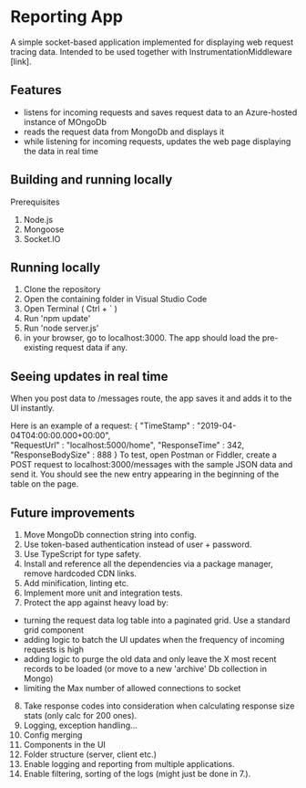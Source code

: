 # Reporting App

A simple socket-based application implemented for displaying web request tracing data.
Intended to be used together with InstrumentationMiddleware [link].

## Features
- listens for incoming requests and saves request data to an Azure-hosted instance of MOngoDb
- reads the request data from MongoDb and displays it
- while listening for incoming requests, updates the web page displaying the data in real time

## Building and running locally

Prerequisites
1. Node.js
2. Mongoose
3. Socket.IO

## Running locally
1. Clone the repository
2. Open the containing folder in Visual Studio Code
3. Open Terminal ( Ctrl + ` )
4. Run 'npm update'
5. Run 'node server.js'
6. in your browser, go to localhost:3000. The app should load the pre-existing request data if any.

## Seeing updates in real time

When you post data to /messages route, the app saves it and adds it to the UI instantly.

Here is an example of a request:
{
  "TimeStamp" : "2019-04-04T04:00:00.000+00:00",  
  "RequestUrl" : "localhost:5000/home", 
   "ResponseTime" : 342,
  "ResponseBodySize" : 888
 }
To test, open Postman or Fiddler, create a POST request to localhost:3000/messages with the sample JSON data and send it. You should see the new entry appearing in the beginning of the table on the page.

## Future improvements
1. Move MongoDb connection string into config.
2. Use token-based authentication instead of user + password.
3. Use TypeScript for type safety.
4. Install and reference all the dependencies via a package manager, remove hardcoded CDN links.
5. Add minification, linting etc.
6. Implement more unit and integration tests.
7. Protect the app against heavy load by:
  - turning the request data log table into a paginated grid. Use a standard grid component
  - adding logic to batch the UI updates when the frequency of incoming requests is high
  - adding logic to purge the old data and only leave the X most recent records to be loaded (or move to a new 'archive' Db collection in Mongo)
  - limiting the Max number of allowed connections to socket
8. Take response codes into consideration when calculating response size stats (only calc for 200 ones).
9. Logging, exception handling...
10. Config merging
11. Components in the UI
12. Folder structure (server, client etc.)
13. Enable logging and reporting from multiple applications.
14. Enable filtering, sorting of the logs (might just be done in 7.).



 

